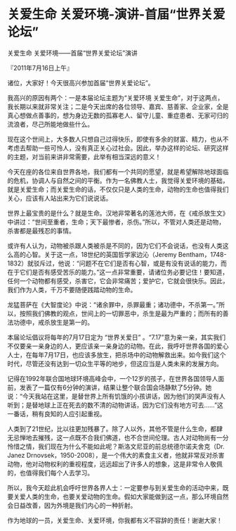 # 关爱生命 关爱环境-演讲-首届“世界关爱论坛”

关爱生命 关爱环境——首届“世界关爱论坛”演讲

『2011年7月16日上午』

诸位，大家好！今天很高兴参加首届“世界关爱论坛”。

我高兴的原因有两个：一是本届论坛主题为“关爱环境 关爱生命”，对于这两点，我长期以来就非常关注；二是今天出席的各位领导、嘉宾、慈善家、企业家，全是真心想做点善事的，想为身边无数的孤寡老人、留守儿童、重症患者、无家可归的流浪者，尽己所能地做些什么。

现在这个世间上，大多数人只想自己过得快乐，即使有多余的财富、精力，也从不考虑去帮助一些可怜人，没有真正关心过社会。因此，举办这样的论坛、研究这样的主题，对当前来讲非常需要，此举有相当深远的意义！

今天在座的各位来自世界各地，我们都有一个共同的愿望，就是希望解除地球面临的危机，协调人与自然之间的平衡。作为一名佛教人士，我觉得关爱环境的基础，就是关爱生命；而关爱生命的话，不仅仅只是人类的生命，动物的生命也值得我们关心，应该有人站出来为它们说说话。

世界上最宝贵的是什么？就是生命。汉地非常著名的莲池大师，在《戒杀放生文》中讲过：“世间至重者，生命；天下最惨者，杀伤。”所以，不管对人类还是动物，杀害都是最残忍的事情。

或许有人认为，动物被杀跟人类被杀是不同的，因为它们不会说话，也没有人类这么高的心智。关于这一点，18世纪的英国哲学家边沁（Jeremy Bentham，1748-1832）就驳斥过，他说：“问题不在它们是否有心智，或是有没有说话的能力，而在于它们是否有感受苦乐的能力。”这一点非常重要，请诸位务必要记住！要知道，任何一个动物都有感受，杀害它，它会非常痛苦；爱护它，它就会很快乐。因此，我们作为人类，千万不要随便践踏动物的生命。

龙猛菩萨在《大智度论》中说：“诸余罪中，杀罪最重；诸功德中，不杀第一。”所以，按照我们佛教的观点，世间上的一切罪恶中，杀生是最为严重的；而所有的善法功德中，戒杀放生是第一的。

本届论坛倡议将每年的7月17日定为 “世界关爱日” 。“7.17”意为亲一亲，其实我们不仅要亲一亲身边的人，更应该亲一亲身边的动物。在此，我呼吁世界各国的爱心人士，在每年7月17日，也应该多放生，把杀场中的动物解救出来。如今我们这个时代，尽管还没有达到一切众生平等的地步，但这应当是人类未来的发展方向。

记得在1992年联合国地球环境高峰会中，一个12岁的孩子，在世界各国领导人面前，发表了一篇仅有6分钟的演讲，结果让整个联合国会场静默了5分钟。她说：“今天我站在这里，是替世界上所有饥饿的小孩讲话，因为他们的哭声没有人听到；是替地球上正在死去的数不清的动物讲话，因为它们没有地方可去……”这一番话，稍有良知的人应引起重视。

人类到了21世纪，比以往更加残暴了。除了人以外，其他不管是什么生命，都肆无忌惮地去摧残，这一点既不合我们佛道，也不合世间伦理。古人对动物尚有一分怜惜之情，我们现在为什么不能如此呢？斯洛文尼亚的前总统德尔诺夫舍克（Dr. Janez Drnovsek，1950-2008），是一个伟大的素食主义者，他就非常反对杀害动物，他对动物权利的重视程度，远远超出了许多人的想象，这是非常令人敬佩的，也值得我们每个人去学习。

所以，我今天趁此机会呼吁世界各界人士：一定要参与到关爱生命的活动中来，既要关爱人类的生命，也要关爱动物的生命。假如大家能做到这一点，那么环境自然会日益改善，因为外境是我们内心的一种折射。

作为地球的一员，关爱生命、关爱环境，你我都有义不容辞的责任！谢谢大家！

